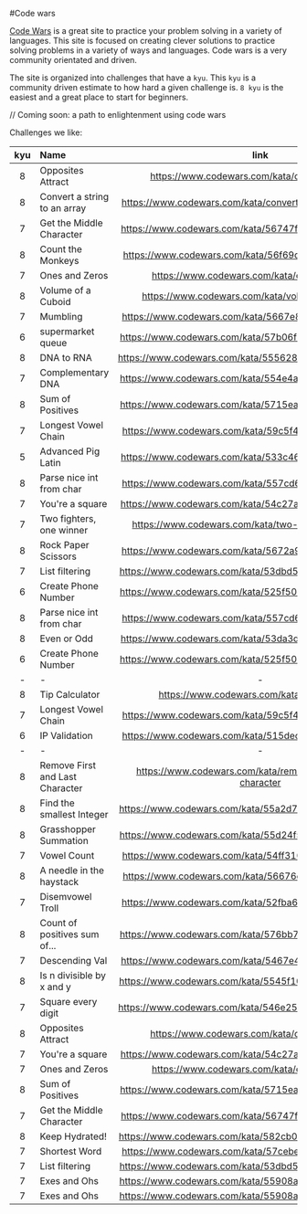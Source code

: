 #Code wars

[Code Wars](https://codewars.com) is a great site to practice your problem solving in a variety of languages. This site is focused on creating clever solutions to practice solving problems in a variety of ways and languages. Code wars is a very community orientated and driven.

The site is organized into challenges that have a `kyu`. This `kyu` is a community driven estimate to how hard a given challenge is. `8 kyu` is the easiest and a great place to start for beginners.

// Coming soon: a path to enlightenment using code wars

Challenges we like:

| kyu | Name                            |                             link                              |  language  |
| :-: | :------------------------------ | :-----------------------------------------------------------: | :--------: |
|  8  | Opposites Attract               |        https://www.codewars.com/kata/opposites-attract        | javascript |
|  8  | Convert a string to an array    |  https://www.codewars.com/kata/convert-a-string-to-an-array   | javascript |
|  7  | Get the Middle Character        |    https://www.codewars.com/kata/56747fd5cb988479af000028     | javascript |
|  8  | Count the Monkeys               |    https://www.codewars.com/kata/56f69d9f9400f508fb000ba7     | javascript |
|  7  | Ones and Zeros                  |         https://www.codewars.com/kata/ones-and-zeros          | javascript |
|  8  | Volume of a Cuboid              |       https://www.codewars.com/kata/volume-of-a-cuboid        | javascript |
|  7  | Mumbling                        |    https://www.codewars.com/kata/5667e8f4e3f572a8f2000039     | javascript |
|  6  | supermarket queue               |    https://www.codewars.com/kata/57b06f90e298a7b53d000a86     | javascript |
|  8  | DNA to RNA                      |    https://www.codewars.com/kata/5556282156230d0e5e000089     | javascript |
|  7  | Complementary DNA               |    https://www.codewars.com/kata/554e4a2f232cdd87d9000038     | javascript |
|  8  | Sum of Positives                |    https://www.codewars.com/kata/5715eaedb436cf5606000381     | javascript |
|  7  | Longest Vowel Chain             |    https://www.codewars.com/kata/59c5f4e9d751df43cf000035     | javascript |
|  5  | Advanced Pig Latin              |    https://www.codewars.com/kata/533c46b140aafec05b000d31     | javascript |
|  8  | Parse nice int from char        |    https://www.codewars.com/kata/557cd6882bfa3c8a9f0000c1     | javascript |
|  7  | You're a square                 |    https://www.codewars.com/kata/54c27a33fb7da0db0100040e     | javascript |
|  7  | Two fighters, one winner        |     https://www.codewars.com/kata/two-fighters-one-winner     | javascript |
|  8  | Rock Paper Scissors             |    https://www.codewars.com/kata/5672a98bdbdd995fad00000f     | javascript |
|  7  | List filtering                  |    https://www.codewars.com/kata/53dbd5315a3c69eed20002dd     | javascript |
|  6  | Create Phone Number             |    https://www.codewars.com/kata/525f50e3b73515a6db000b83     | javascript |
|  8  | Parse nice int from char        |    https://www.codewars.com/kata/557cd6882bfa3c8a9f0000c1     |     C#     |
|  8  | Even or Odd                     |    https://www.codewars.com/kata/53da3dbb4a5168369a0000fe     |     C#     |
|  6  | Create Phone Number             |    https://www.codewars.com/kata/525f50e3b73515a6db000b83     |     C#     |
|  -  | -                               |                               -                               |     -      |
|  8  | Tip Calculator                  |         https://www.codewars.com/kata/tip-calculator          |     C#     |
|  7  | Longest Vowel Chain             |    https://www.codewars.com/kata/59c5f4e9d751df43cf000035     |     C#     |
|  6  | IP Validation                   |    https://www.codewars.com/kata/515decfd9dcfc23bb6000006     |     C#     |
|  -  | -                               |                               -                               |     -      |
|  8  | Remove First and Last Character | https://www.codewars.com/kata/remove-first-and-last-character | javascript |
|  8  | Find the smallest Integer       |    https://www.codewars.com/kata/55a2d7ebe362935a210000b2     | javascript |
|  8  | Grasshopper Summation           |    https://www.codewars.com/kata/55d24f55d7dd296eb9000030     | javascript |
|  7  | Vowel Count                     |    https://www.codewars.com/kata/54ff3102c1bad923760001f3     | javascript |
|  8  | A needle in the haystack        |    https://www.codewars.com/kata/56676e8fabd2d1ff3000000c     | javascript |
|  7  | Disemvowel Troll                |    https://www.codewars.com/kata/52fba66badcd10859f00097e     | javascript |
|  8  | Count of positives sum of...    |    https://www.codewars.com/kata/576bb71bbbcf0951d5000044     | javascript |
|  7  | Descending Val                  |    https://www.codewars.com/kata/5467e4d82edf8bbf40000155     | javascript |
|  8  | Is n divisible by x and y       |    https://www.codewars.com/kata/5545f109004975ea66000086     | javascript |
|  7  | Square every digit              |    https://www.codewars.com/kata/546e2562b03326a88e000020     | javascript |
|  8  | Opposites Attract               |        https://www.codewars.com/kata/opposites-attract        |     C#     |
|  7  | You're a square                 |    https://www.codewars.com/kata/54c27a33fb7da0db0100040e     |     C#     |
|  7  | Ones and Zeros                  |         https://www.codewars.com/kata/ones-and-zeros          |     C#     |
|  8  | Sum of Positives                |    https://www.codewars.com/kata/5715eaedb436cf5606000381     |     C#     |
|  7  | Get the Middle Character        |    https://www.codewars.com/kata/56747fd5cb988479af000028     |     C#     |
|  8  | Keep Hydrated!                  |    https://www.codewars.com/kata/582cb0224e56e068d800003c     |     C#     |
|  7  | Shortest Word                   |    https://www.codewars.com/kata/57cebe1dc6fdc20c57000ac9     |     C#     |
|  7  | List filtering                  |    https://www.codewars.com/kata/53dbd5315a3c69eed20002dd     |     C#     |
|  7  | Exes and Ohs                    |    https://www.codewars.com/kata/55908aad6620c066bc00002a     |     C#     |
|  7  | Exes and Ohs                    |    https://www.codewars.com/kata/55908aad6620c066bc00002a     | javascript |
